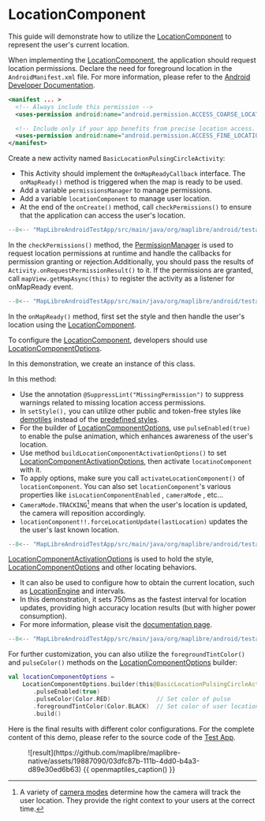 # LocationComponent

This guide will demonstrate how to utilize the [LocationComponent] to represent the user's current location.


When implementing the [LocationComponent], the application should request location permissions.  Declare the need for foreground location in the `AndroidManifest.xml` file. For more information, please refer to the [Android Developer Documentation].

```xml
<manifest ... >
  <!-- Always include this permission -->
  <uses-permission android:name="android.permission.ACCESS_COARSE_LOCATION" />

  <!-- Include only if your app benefits from precise location access. -->
  <uses-permission android:name="android.permission.ACCESS_FINE_LOCATION" />
</manifest>
```

Create a new activity named `BasicLocationPulsingCircleActivity`:

- This Activity should implement the `OnMapReadyCallback` interface. The `onMapReady()` method is triggered when the map is ready to be used.
- Add a variable `permissionsManager` to manage permissions.
- Add a variable `locationComponent` to manage user location.
- At the end of the `onCreate()` method, call `checkPermissions()` to ensure that the application can access the user's location.

```kotlin
--8<-- "MapLibreAndroidTestApp/src/main/java/org/maplibre/android/testapp/activity/location/BasicLocationPulsingCircleActivity.kt:top"
```

In the `checkPermissions()` method, the [PermissionManager] is used to request location permissions at runtime and handle the callbacks for permission granting or rejection.Additionally, you should pass the results of `Activity.onRequestPermissionResult()` to it. If the permissions are granted, call `mapView.getMapAsync(this)` to register the activity as a listener for onMapReady event.

```kotlin
--8<-- "MapLibreAndroidTestApp/src/main/java/org/maplibre/android/testapp/activity/location/BasicLocationPulsingCircleActivity.kt:permission"

```

In the `onMapReady()` method, first set the style and then handle the user's location using the [LocationComponent].

To configure the [LocationComponent], developers should use [LocationComponentOptions].

In this demonstration, we create an instance of this class.

In this method:

- Use the annotation `@SuppressLint("MissingPermission")` to suppress warnings related to missing location access permissions.
- In `setStyle(),` you can utilize other public and token-free styles like [demotiles] instead of the [predefined styles].
- For the builder of [LocationComponentOptions], use `pulseEnabled(true)` to enable the pulse animation, which enhances awareness of the user's location.
- Use method `buildLocationComponentActivationOptions()` to set [LocationComponentActivationOptions], then activate `locatinoComponent` with it.
- To apply options, make sure you call `activateLocationComponent()` of `locationComponent`. You can also set `locationComponent`'s various properties like `isLocationComponentEnabled` , `cameraMode` , etc...
- `CameraMode.TRACKING`[^1] means that when the user's location is updated, the camera will reposition accordingly.
- `locationComponent!!.forceLocationUpdate(lastLocation)` updates the the user's last known location.

```kotlin
--8<-- "MapLibreAndroidTestApp/src/main/java/org/maplibre/android/testapp/activity/location/BasicLocationPulsingCircleActivity.kt:onMapReady"
```

[LocationComponentActivationOptions] is used to hold the style, [LocationComponentOptions] and other locating behaviors.

- It can also be used to configure how to obtain the current location, such as [LocationEngine] and intervals.
- In this demonstration, it sets 750ms as the fastest interval for location updates, providing high accuracy location results (but with higher power consumption).
- For more information, please visit the [documentation page][LocationComponentActivationOptions].

```kotlin
--8<-- "MapLibreAndroidTestApp/src/main/java/org/maplibre/android/testapp/activity/location/BasicLocationPulsingCircleActivity.kt:LocationComponentActivationOptions"
```

For further customization, you can also utilize the `foregroundTintColor()` and `pulseColor()` methods on the [LocationComponentOptions] builder:

```kotlin
val locationComponentOptions =
    LocationComponentOptions.builder(this@BasicLocationPulsingCircleActivity)
       .pulseEnabled(true)
       .pulseColor(Color.RED)             // Set color of pulse
       .foregroundTintColor(Color.BLACK)  // Set color of user location
       .build()
```

Here is the final results with different color configurations. For the complete content of this demo, please refer to the source code of the [Test App].

<figure markdown="span">
  ![result](https://github.com/maplibre/maplibre-native/assets/19887090/03dfc87b-111b-4dd0-b4a3-d89e30ed6b63)
  {{ openmaptiles_caption() }}
</figure>


[^1]: A variety of [camera modes] determine how the camera will track the user location.
      They provide the right context to your users at the correct time.

[LocationComponent]: https://maplibre.org/maplibre-native/android/api/-map-libre%20-native%20-android/org.maplibre.android.location/-location-component/index.html
[Android Developer Documentation]: https://developer.android.com/training/location/permissions
[onMapReadyCallback]: https://maplibre.org/maplibre-native/android/api/-map-libre%20-native%20-android/org.maplibre.android.maps/-on-map-ready-callback/index.html
[PermissionManager]: https://maplibre.org/maplibre-native/android/api/-map-libre%20-native%20-android/org.maplibre.android.location.permissions/-permissions-manager/index.html
[LocationComponentOptions]: https://maplibre.org/maplibre-native/android/api/-map-libre%20-native%20-android/org.maplibre.android.location/-location-component-options/index.html
[demotiles]: https://demotiles.maplibre.org/style.json
[predefined styles]: https://github.com/maplibre/maplibre-native/tree/main/src/mbgl/util/tile_server_options.cpp
[LocationComponentActivationOptions]: https://maplibre.org/maplibre-native/android/api/-map-libre%20-native%20-android/org.maplibre.android.location/-location-component-activation-options/index.html
[LocationEngine]: https://maplibre.org/maplibre-native/android/api/-map-libre%20-native%20-android/org.maplibre.android.location.engine/-location-engine/index.html
[Test APP]: https://github.com/maplibre/maplibre-native/tree/main/platform/android/MapLibreAndroidTestApp/src/main/java/org/maplibre/android/testapp/activity/location/BasicLocationPulsingCircleActivity.kt
[camera modes]: https://maplibre.org/maplibre-native/android/api/-map-libre%20-native%20-android/org.maplibre.android.location.modes/-camera-mode/index.html
